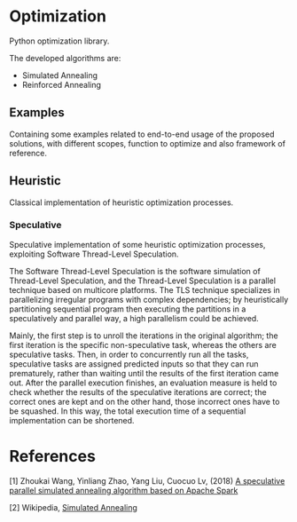 # Optimization

Python optimization library.

The developed algorithms are:

- Simulated Annealing
- Reinforced Annealing

## Examples

Containing some examples related to end-to-end usage of the proposed solutions, with different scopes, function to optimize and also framework of reference.


## Heuristic

Classical implementation of heuristic optimization processes.


### Speculative

Speculative implementation of some heuristic optimization processes,
exploiting Software Thread-Level Speculation.

The Software Thread-Level Speculation is the software
simulation of Thread-Level Speculation, and the Thread-Level Speculation
is a parallel technique based on multicore platforms.
The TLS technique specializes in parallelizing irregular programs
with complex dependencies; by heuristically partitioning sequential
program then executing the partitions in a speculatively and parallel
way, a high parallelism could be achieved.

Mainly, the first step is to unroll the iterations in the original
algorithm; the first iteration is the specific non-speculative task,
whereas the others are speculative tasks.
Then, in order to concurrently run all the tasks, speculative tasks
are assigned predicted inputs so that they can run prematurely,
rather than waiting until the results of the first iteration came out.
After the parallel execution finishes, an evaluation measure is held
to check whether the results of the speculative iterations are correct;
the correct ones are kept and on the other hand, those incorrect ones
have to be squashed.
In this way, the total execution time of a sequential implementation
can be shortened.


# References

[1] Zhoukai Wang, Yinliang Zhao, Yang Liu, Cuocuo Lv, (2018) [A speculative parallel simulated annealing algorithm based on Apache Spark](https://www.semanticscholar.org/paper/A-speculative-parallel-simulated-annealing-based-on-Wang-Zhao/e41675b0ddb60b1a1e2b05d8a50d1cbeaeac1c6e) 

[2] Wikipedia, [Simulated Annealing](https://en.wikipedia.org/wiki/Simulated_annealing)